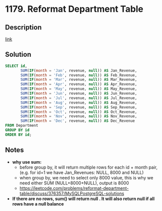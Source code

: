 # 1179. Reformat Department Table

## Description

[link](https://leetcode.com/problems/reformat-department-table/)


## Solution

```SQL
SELECT id,
       SUM(IF(month = 'Jan', revenue, null)) AS Jan_Revenue,
       SUM(IF(month = 'Feb', revenue, null)) AS Feb_Revenue,
       SUM(IF(month = 'Mar', revenue, null)) AS Mar_Revenue,
       SUM(IF(month = 'Apr', revenue, null)) AS Apr_Revenue,
       SUM(IF(month = 'May', revenue, null)) AS May_Revenue,
       SUM(IF(month = 'Jun', revenue, null)) AS Jun_Revenue,
       SUM(IF(month = 'Jul', revenue, null)) AS Jul_Revenue,
       SUM(IF(month = 'Aug', revenue, null)) AS Aug_Revenue,
       SUM(IF(month = 'Sep', revenue, null)) AS Sep_Revenue,
       SUM(IF(month = 'Oct', revenue, null)) AS Oct_Revenue,
       SUM(IF(month = 'Nov', revenue, null)) AS Nov_Revenue,
       SUM(IF(month = 'Dec', revenue, null)) AS Dec_Revenue
FROM Department
GROUP BY id
ORDER BY id;
```


## Notes
* **why use sum:** 
  *  before group by, it will return multiple rows for each id + month pair, (e.g. for id=1 we have Jan_Revenues: NULL, 8000 and NULL)
  *  when group by, we need to select only 8000 value, this is why we need either SUM (NULL+8000+NULL), output is 8000
  * https://leetcode.com/problems/reformat-department-table/discuss/376357/MySQLPostgreSQL-solutions
* **If there are no rows, sum() will return null . It will also return null if all rows have a null balance**
